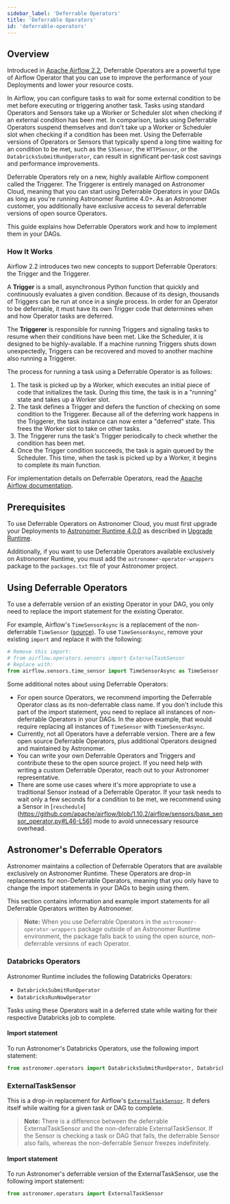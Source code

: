 ```yaml
---
sidebar_label: 'Deferrable Operators'
title: 'Deferrable Operators'
id: 'deferrable-operators'
---
```


## Overview

Introduced in [Apache Airflow 2.2](https://airflow.apache.org/blog/airflow-2.2.0/), Deferrable Operators are a powerful type of Airflow Operator that you can use to improve the performance of your Deployments and lower your resource costs.

In Airflow, you can configure tasks to wait for some external condition to be met before executing or triggering another task. Tasks using standard Operators and Sensors take up a Worker or Scheduler slot when checking if an external condition has been met. In comparison, tasks using Deferrable Operators suspend themselves and don't take up a Worker or Scheduler slot when checking if a condition has been met. Using the Deferrable versions of Operators or Sensors that typically spend a long time waiting for an condition to be met, such as the `S3Sensor`, the `HTTPSensor`, or the `DatabricksSubmitRunOperator`, can result in significant per-task cost savings and performance improvements.

Deferrable Operators rely on a new, highly available Airflow component called the Triggerer. The Triggerer is entirely managed on Astronomer Cloud, meaning that you can start using Deferrable Operators in your DAGs as long as you're running Astronomer Runtime 4.0+. As an Astronomer customer, you additionally have exclusive access to several deferrable versions of open source Operators.

This guide explains how Deferrable Operators work and how to implement them in your DAGs.

### How It Works

Airflow 2.2 introduces two new concepts to support Deferrable Operators: the Trigger and the Triggerer.

A **Trigger** is a small, asynchronous Python function that quickly and continuously evaluates a given condition. Because of its design, thousands of Triggers can be run at once in a single process. In order for an Operator to be deferrable, it must have its own Trigger code that determines when and how Operator tasks are deferred.

The **Triggerer** is responsible for running Triggers and signaling tasks to resume when their conditions have been met. Like the Scheduler, it is designed to be highly-available. If a machine running Triggers shuts down unexpectedly, Triggers can be recovered and moved to another machine also running a Triggerer.

The process for running a task using a Deferrable Operator is as follows:

1. The task is picked up by a Worker, which executes an initial piece of code that initializes the task. During this time, the task is in a "running" state and takes up a Worker slot.
2. The task defines a Trigger and defers the function of checking on some condition to the Triggerer. Because all of the deferring work happens in the Triggerer, the task instance can now enter a "deferred" state. This frees the Worker slot to take on other tasks.
3. The Triggerer runs the task's Trigger periodically to check whether the condition has been met.
4. Once the Trigger condition succeeds, the task is again queued by the Scheduler. This time, when the task is picked up by a Worker, it begins to complete its main function.

For implementation details on Deferrable Operators, read the [Apache Airflow documentation](https://airflow.apache.org/docs/apache-airflow/stable/concepts/deferring.html).

## Prerequisites

To use Deferrable Operators on Astronomer Cloud, you must first upgrade your Deployments to [Astronomer Runtime 4.0.0](release-notes#astronomer-runtime-4-0-0) as described in [Upgrade Runtime](upgrade-runtime).

Additionally, if you want to use Deferrable Operators available exclusively on Astronomer Runtime, you must add the `astronomer-operator-wrappers` package to the `packages.txt` file of your Astronomer project.

## Using Deferrable Operators

To use a deferrable version of an existing Operator in your DAG, you only need to replace the import statement for the existing Operator.

For example, Airflow's `TimeSensorAsync` is a replacement of the non-deferrable `TimeSensor` ([source](https://airflow.apache.org/docs/apache-airflow/stable/_api/airflow/sensors/time_sensor/index.html?highlight=timesensor#module-contents)). To use `TimeSensorAsync`, remove your existing `import` and replace it with the following:

```python
# Remove this import:
# from airflow.operators.sensors import ExternalTaskSensor
# Replace with:
from airflow.sensors.time_sensor import TimeSensorAsync as TimeSensor
```

Some additional notes about using Deferrable Operators:

- For open source Operators, we recommend importing the Deferrable Operator class as its non-deferrable class name. If you don't include this part of the import statement, you need to replace all instances of non-deferrable Operators in your DAGs. In the above example, that would require replacing all instances of `TimeSensor` with `TimeSensorAsync`.
- Currently, not all Operators have a deferrable version. There are a few open source Deferrable Operators, plus additional Operators designed and maintained by Astronomer.
- You can write your own Deferrable Operators and Triggers and contribute these to the open source project. If you need help with writing a custom Deferrable Operator, reach out to your Astronomer representative.
- There are some use cases where it's more appropriate to use a traditional Sensor instead of a Deferrable Operator. If your task needs to wait only a few seconds for a condition to be met, we recommend using a Sensor in [`reschedule`](https://github.com/apache/airflow/blob/1.10.2/airflow/sensors/base_sensor_operator.py#L46-L56] mode to avoid unnecessary resource overhead.

## Astronomer's Deferrable Operators

Astronomer maintains a collection of Deferrable Operators that are available exclusively on Astronomer Runtime. These Operators are drop-in replacements for non-Deferrable Operators, meaning that you only have to change the import statements in your DAGs to begin using them.

This section contains information and example import statements for all Deferrable Operators written by Astronomer.

> **Note:** When you use Deferrable Operators in the `astronomer-operator-wrappers` package outside of an Astronomer Runtime environment, the package falls back to using the open source, non-deferrable versions of each Operator.

### Databricks Operators

Astronomer Runtime includes the following Databricks Operators:

- `DatabricksSubmitRunOperator`
- `DatabricksRunNowOperator`

Tasks using these Operators wait in a deferred state while waiting for their respective Databricks job to complete.

#### Import statement

To run Astronomer's Databricks Operators, use the following import statement:

```python
from astronomer.operators import DatabricksSubmitRunOperator, DatabricksRunNowOperator
```

### ExternalTaskSensor

This is a drop-in replacement for Airflow's [`ExternalTaskSensor`](https://airflow.apache.org/docs/apache-airflow/stable/_api/airflow/sensors/external_task/index.html#module-airflow.sensors.external_task). It defers itself while waiting for a given task or DAG to complete.

> **Note:** There is a difference between the deferrable ExternalTaskSensor and the non-deferrable ExternalTaskSensor. If the Sensor is checking a task or DAG that fails, the deferrable Sensor also fails, whereas the non-deferrable Sensor freezes indefinitely.

#### Import statement

To run Astronomer's deferrable version of the ExternalTaskSensor, use the following import statement:

```python
from astronomer.operators import ExternalTaskSensor
```
